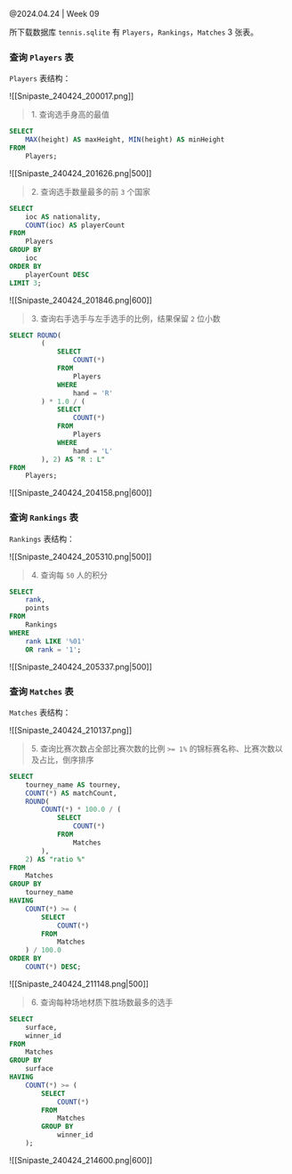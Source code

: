 @2024.04.24 | Week 09

所下载数据库 `tennis.sqlite` 有 `Players`，`Rankings`，`Matches` 3 张表。

### 查询 `Players` 表

`Players` 表结构：

![[Snipaste_240424_200017.png]]

> 1\. 查询选手身高的最值

```sql
SELECT
    MAX(height) AS maxHeight, MIN(height) AS minHeight
FROM
    Players;
```

![[Snipaste_240424_201626.png|500]]

> 2\. 查询选手数量最多的前 `3` 个国家

```sql
SELECT
    ioc AS nationality,
    COUNT(ioc) AS playerCount
FROM
    Players
GROUP BY
    ioc
ORDER BY
    playerCount DESC
LIMIT 3;
```

![[Snipaste_240424_201846.png|600]]

> 3\. 查询右手选手与左手选手的比例，结果保留 `2` 位小数

```sql
SELECT ROUND(
        (
            SELECT
                COUNT(*)
            FROM
                Players
            WHERE
                hand = 'R'
        ) * 1.0 / (
            SELECT
                COUNT(*)
            FROM
                Players
            WHERE
                hand = 'L'
        ), 2) AS "R : L"
FROM
    Players;
```

![[Snipaste_240424_204158.png|600]]

### 查询 `Rankings` 表

`Rankings` 表结构：

![[Snipaste_240424_205310.png|500]]

> 4\. 查询每 `50` 人的积分

```sql
SELECT
    rank,
    points
FROM
    Rankings
WHERE
    rank LIKE '%01'
    OR rank = '1';
```

![[Snipaste_240424_205337.png|500]]

### 查询 `Matches` 表

`Matches` 表结构：

![[Snipaste_240424_210137.png]]

> 5\. 查询比赛次数占全部比赛次数的比例 `>= 1%` 的锦标赛名称、比赛次数以及占比，倒序排序

```sql
SELECT
    tourney_name AS tourney,
    COUNT(*) AS matchCount,
    ROUND(
        COUNT(*) * 100.0 / (
            SELECT
                COUNT(*)
            FROM
                Matches
        ),
    2) AS "ratio %"
FROM
    Matches
GROUP BY
    tourney_name
HAVING
    COUNT(*) >= (
        SELECT
            COUNT(*)
        FROM
            Matches
    ) / 100.0
ORDER BY
    COUNT(*) DESC;
```

![[Snipaste_240424_211148.png|500]]

> 6\. 查询每种场地材质下胜场数最多的选手

```sql
SELECT
    surface,
    winner_id
FROM
    Matches
GROUP BY
    surface
HAVING
    COUNT(*) >= (
        SELECT
            COUNT(*)
        FROM
            Matches
        GROUP BY
            winner_id
    );
```

![[Snipaste_240424_214600.png|600]]